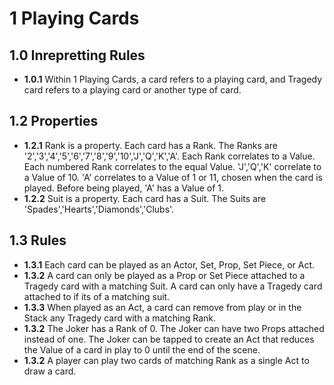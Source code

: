 # 1 Playing Cards

## 1.0 Inrepretting Rules
* **1.0.1** Within 1 Playing Cards, a card refers to a playing card, and Tragedy card refers to a playing card or another type of card. 

## 1.2 Properties
* **1.2.1** Rank is a property.  Each card has a Rank.  The Ranks are '2','3','4','5','6','7','8','9','10','J','Q','K','A'.  Each Rank correlates to a Value.  Each numbered Rank correlates to the equal Value.  'J','Q','K' correlate to a Value of 10.  'A' correlates to a Value of 1 or 11, chosen when the card is played.  Before being played, 'A' has a Value of 1.
* **1.2.2** Suit is a property.  Each card has a Suit.  The Suits are 'Spades','Hearts','Diamonds','Clubs'.

## 1.3 Rules
* **1.3.1** Each card can be played as an Actor, Set, Prop, Set Piece, or Act.
* **1.3.2** A card can only be played as a Prop or Set Piece attached to a Tragedy card with a matching Suit.  A card can only have a Tragedy card attached to if its of a matching suit.
* **1.3.3** When played as an Act, a card can remove from play or in the Stack any Tragedy card with a matching Rank.
* **1.3.2** The Joker has a Rank of 0.  The Joker can have two Props attached instead of one.  The Joker can be tapped to create an Act that reduces the Value of a card in play to 0 until the end of the scene.
* **1.3.2** A player can play two cards of matching Rank as a single Act to draw a card.